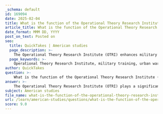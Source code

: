 ```yaml
---
_schema: default
id: 169094
date: 2025-02-04
title: What is the function of the Operational Theory Research Institute (OTRI) in military training and education?
article_title: What is the function of the Operational Theory Research Institute (OTRI) in military training and education?
date_format: MMM DD, YYYY
post_on_text: Posted on
seo:
  title: QuickTakes | American studies
  page_description: >-
    The Operational Theory Research Institute (OTRI) enhances military training by integrating contemporary urban theories, collaborating with architects, developing adaptable strategies for urban warfare, and addressing ethical considerations in military operations.
  page_keywords: >-
    Operational Theory Research Institute, military training, urban warfare, theoretical integration, collaboration with architects, adaptable strategies, ethical considerations, historical analysis, military education
author: QuickTakes
question: >-
    What is the function of the Operational Theory Research Institute (OTRI) in military training and education?
answer: >-
    The Operational Theory Research Institute (OTRI) plays a significant role in military training and education by integrating contemporary architectural and urban theories into military practices. This integration is crucial for developing adaptable strategies for urban warfare, which is increasingly relevant in modern military operations. \n\nOTRI focuses on the following functions:\n\n1. **Theoretical Integration**: OTRI emphasizes the importance of incorporating academic theories into military training. This approach helps soldiers understand the complexities of urban environments, which are often the battlegrounds in contemporary conflicts. By blending theoretical knowledge with practical skills, OTRI aims to enhance the effectiveness of military personnel in urban combat scenarios.\n\n2. **Collaboration with Architects**: The institute collaborates with architects and urban theorists to foster a deeper understanding of the built environment. This collaboration is essential for creating strategies that are not only effective in combat but also considerate of the urban infrastructure and civilian populations.\n\n3. **Adaptable Strategies**: OTRI's research contributes to the development of adaptable military strategies that can respond to the dynamic nature of urban warfare. This adaptability is vital for addressing the challenges posed by non-linear warfare and the complexities of modern combat.\n\n4. **Ethical Considerations**: The institute also engages with the ethical implications of military operations, particularly regarding their impact on civilian populations and urban infrastructure. By addressing these ethical concerns, OTRI aims to promote a more humane approach to military operations.\n\n5. **Historical Context and Influence**: OTRI has been involved in analyzing historical military figures and their strategies, which can inform current military practices. For instance, the institute has studied the military career of Ariel Sharon, reflecting on how past tactics can influence contemporary military doctrine.\n\nIn summary, the Operational Theory Research Institute serves as a bridge between military practice and academic theory, enhancing military training and education through a comprehensive understanding of urban environments, ethical considerations, and adaptable strategies for modern warfare.
subject: American studies
file_name: what-is-the-function-of-the-operational-theory-research-institute-otri-in-military-training-and-education.md
url: /learn/american-studies/questions/what-is-the-function-of-the-operational-theory-research-institute-otri-in-military-training-and-education
score: 9.0
---
```


&nbsp;